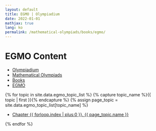 ```yaml
---
layout: default
title: EGMO | Olympiadium
date: 2022-01-01
mathjax: true
lang: ko
permalink: /mathematical-olympiads/books/egmo/
---
```

<h1>EGMO Content</h1>
<ul class="breadcrumb">
	<li><a href="{{ site.homeurl }}">Olympiadium</a></li> 
	<li><a href="{{ site.homeurl }}mathematical-olympiads/">Mathematical Olympiads</a></li>
	<li><a href="{{ site.homeurl }}mathematical-olympiads/books/">Books</a></li>
	<li><a href="{{ site.homeurl }}mathematical-olympiads/books/egmo/">EGMO</a></li>
</ul>
{% for topic in site.data.egmo_topic_list %}
{% capture topic_name %}{{ topic | first }}{% endcapture %}
{% assign page_topic = site.data.egmo_topic_list[topic_name] %}
  <ul class="actions fit big">
  <li><a href="{{ site.baseurl }}{{ page.permalink}}chapter-{{ forloop.index | plus:0 }}" class="button fit big">Chapter {{ forloop.index | plus:0 }}. {{ page_topic.name }}</a></li>
  </ul>
{% endfor %}
